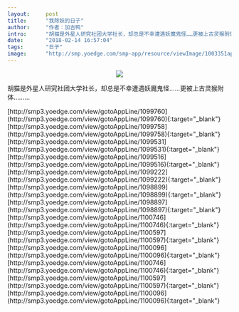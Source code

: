 ```yaml
---
layout:     post
title:      "我除妖的日子"
author:     "作者：加吉鸭"
intro:      "胡猫是外星人研究社团大学社长，却总是不幸遭遇妖魔鬼怪……更被上古灵猴附体……..."
date:       "2018-02-14 16:57:04"
tags:       "日子"
image:      "http://smp.yoedge.com/smp-app/resource/viewImage/1003351appline.png"
---
```

<div style="text-align: center">
<p><img src="http://smp.yoedge.com/smp-app/resource/viewImage/1003351appline.png"/></p>
</div>
<p class="post-meta">
<span>胡猫是外星人研究社团大学社长，却总是不幸遭遇妖魔鬼怪……更被上古灵猴附体……...</span>
</p>
[http://smp3.yoedge.com/view/gotoAppLine/1099760](http://smp3.yoedge.com/view/gotoAppLine/1099760){:target="_blank"}
[http://smp3.yoedge.com/view/gotoAppLine/1099758](http://smp3.yoedge.com/view/gotoAppLine/1099758){:target="_blank"}
[http://smp3.yoedge.com/view/gotoAppLine/1099531](http://smp3.yoedge.com/view/gotoAppLine/1099531){:target="_blank"}
[http://smp3.yoedge.com/view/gotoAppLine/1099516](http://smp3.yoedge.com/view/gotoAppLine/1099516){:target="_blank"}
[http://smp3.yoedge.com/view/gotoAppLine/1099222](http://smp3.yoedge.com/view/gotoAppLine/1099222){:target="_blank"}
[http://smp3.yoedge.com/view/gotoAppLine/1098899](http://smp3.yoedge.com/view/gotoAppLine/1098899){:target="_blank"}
[http://smp3.yoedge.com/view/gotoAppLine/1098897](http://smp3.yoedge.com/view/gotoAppLine/1098897){:target="_blank"}
[http://smp3.yoedge.com/view/gotoAppLine/1100746](http://smp3.yoedge.com/view/gotoAppLine/1100746){:target="_blank"}
[http://smp3.yoedge.com/view/gotoAppLine/1100597](http://smp3.yoedge.com/view/gotoAppLine/1100597){:target="_blank"}
[http://smp3.yoedge.com/view/gotoAppLine/1100096](http://smp3.yoedge.com/view/gotoAppLine/1100096){:target="_blank"}
[http://smp3.yoedge.com/view/gotoAppLine/1100746](http://smp3.yoedge.com/view/gotoAppLine/1100746){:target="_blank"}
[http://smp3.yoedge.com/view/gotoAppLine/1100597](http://smp3.yoedge.com/view/gotoAppLine/1100597){:target="_blank"}
[http://smp3.yoedge.com/view/gotoAppLine/1100096](http://smp3.yoedge.com/view/gotoAppLine/1100096){:target="_blank"}



